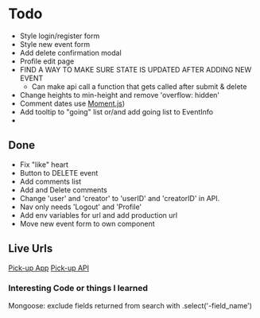 # Todo
- Style login/register form
- Style new event form
- Add delete confirmation modal
- Profile edit page
- FIND A WAY TO MAKE SURE STATE IS UPDATED AFTER ADDING NEW EVENT
  - Can make api call a function that gets called after submit & delete
- Change heights to min-height and remove 'overflow: hidden'
- Comment dates use [Moment.js](https://momentjs.com/))
- Add tooltip to "going" list or/and add going list to EventInfo
- 

## Done
- Fix "like" heart
- Button to DELETE event
- Add comments list
- Add and Delete comments
- Change 'user' and 'creator' to 'userID' and 'creatorID' in API.
- Nav only needs 'Logout' and 'Profile'
- Add env variables for url and add production url
- Move new event form to own component


## Live Urls
[Pick-up App](http://www.keithrodriguez.me/pickup-client/)
[Pick-up API](https://pick-up-api.herokuapp.com)

### Interesting Code or things I learned
Mongoose: exclude fields returned from search with .select('-field_name')

